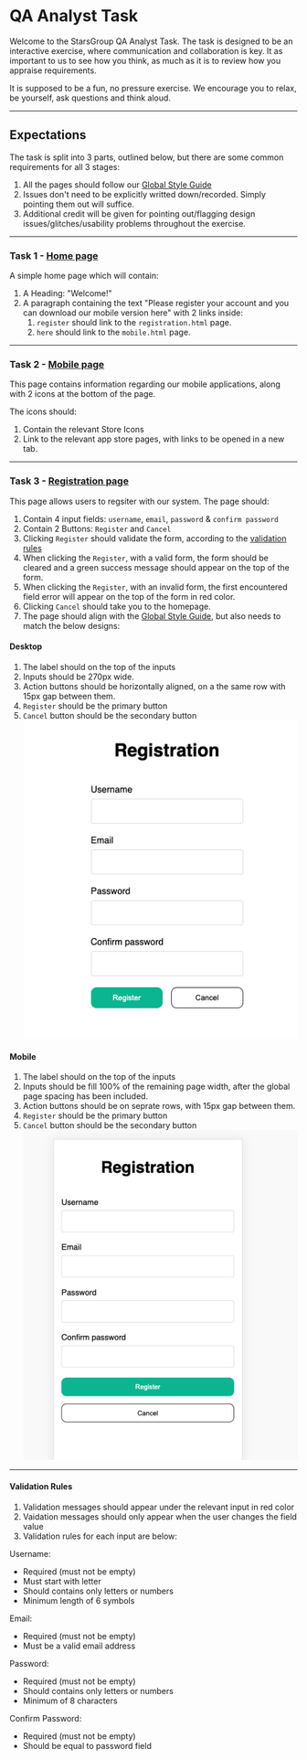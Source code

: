 # QA Analyst Task

Welcome to the StarsGroup QA Analyst Task. The task is designed to be an interactive exercise, where communication and collaboration is key. It as important to us to see how you think, as much as it is to review how you appraise requirements.

It is supposed to be a fun, no pressure exercise. We encourage you to relax, be yourself, ask questions and think aloud.

---

## Expectations

The task is split into 3 parts, outlined below, but there are some common requirements for all 3 stages:

1. All the pages should follow our <a href="/style-guide.html" target="_blank">Global Style Guide</a>
2. Issues don't need to be explicitly writted down/recorded. Simply pointing them out will suffice.
3. Additional credit will be given for pointing out/flagging design issues/glitches/usability problems throughout the exercise.

---

### **Task 1** - <a href="/home" target="_blank">Home page</a>

A simple home page which will contain:

1. A Heading: "Welcome!"
2. A paragraph containing the text "Please register your account and you can download our mobile version here" with 2 links inside:
   1. `register` should link to the `registration.html` page.
   2. `here` should link to the `mobile.html` page.

---

### **Task 2** - <a href="/mobile" target="_blank">Mobile page</a>

This page contains information regarding our mobile applications, along with 2 icons at the bottom of the page.

The icons should:

1. Contain the relevant Store Icons
2. Link to the relevant app store pages, with links to be opened in a new tab.

---

### **Task 3** - <a href="/registration" target="_blank">Registration page</a>

This page allows users to regsiter with our system. The page should:

1. Contain 4 input fields: `username`, `email`, `password` & `confirm password`
2. Contain 2 Buttons: `Register` and `Cancel`
3. Clicking `Register` should validate the form, according to the [validation rules](/#validation-rules)
4. When clicking the `Register`, with a valid form, the form should be cleared and a green success message should appear on the top of the form.
5. When clicking the `Register`, with an invalid form, the first encountered field error will appear on the top of the form in red color.
6. Clicking `Cancel` should take you to the homepage.
7. The page should align with the <a href="/style-guide.html" target="_blank">Global Style Guide</a>, but also needs to match the below designs:

#### **Desktop**

1. The label should on the top of the inputs
2. Inputs should be 270px wide.
3. Action buttons should be horizontally aligned, on a the same row with 15px gap between them.
4. `Register` should be the primary button
5. `Cancel` button should be the secondary button
   <img src="images/desktop-design.png" />

#### **Mobile**

1. The label should on the top of the inputs
2. Inputs should be fill 100% of the remaining page width, after the global page spacing has been included.
3. Action buttons should be on seprate rows, with 15px gap between them.
4. `Register` should be the primary button
5. `Cancel` button should be the secondary button
   <img src="images/mobile-design.png" />

---

#### Validation Rules

1. Validation messages should appear under the relevant input in red color
2. Vaidation messages should only appear when the user changes the field value
3. Validation rules for each input are below:

Username:

- Required (must not be empty)
- Must start with letter</li>
- Should contains only letters or numbers
- Minimum length of 6 symbols

Email:

- Required (must not be empty)
- Must be a valid email address

Password:

- Required (must not be empty)
- Should contains only letters or numbers
- Minimum of 8 characters

Confirm Password:

- Required (must not be empty)
- Should be equal to password field
